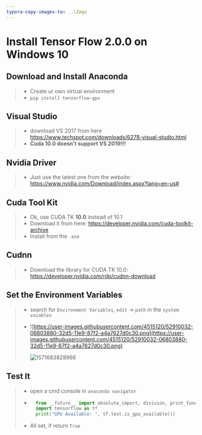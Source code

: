 ```yaml
---
typora-copy-images-to: ..\Imgs
---
```


# Install Tensor Flow 2.0.0 on Windows 10

## Download and Install Anaconda

> - Create ur own virtual environment
> - ```pip install tensorflow-gpu``` 

## Visual Studio

> - download VS 2017 from here <a>https://www.techspot.com/downloads/6278-visual-studio.html</a>
> - **Cuda 10.0 doesn't support VS 2019!!!**

## Nvidia Driver

> - Just use the latest one from the website: <a>https://www.nvidia.com/Download/index.aspx?lang=en-us#</a>

## Cuda Tool Kit

> - Ok, use CUDA TK **10.0** instead of 10.1
> - Download it from here: <a>https://developer.nvidia.com/cuda-toolkit-archive</a>
> - Install from the `.exe`

## Cudnn

> - Download the library for CUDA TK 10.0: <a>https://developer.nvidia.com/rdp/cudnn-download</a>

## Set the Environment Variables

> - search for `Environment Variables`, `edit` -> `path` in the `system vaiables` 
>
> - ![https://user-images.githubusercontent.com/4515120/52910032-06803880-32d5-11e9-87f2-a4a7627d0c30.png](https://user-images.githubusercontent.com/4515120/52910032-06803880-32d5-11e9-87f2-a4a7627d0c30.png)
>
>   ![1571683828966](D:\Github\Writings\Imgs\1571683828966.png)

## Test It

> - open a cmd console in `anaconda navigator`
>
> - ```python
>     from __future__ import absolute_import, division, print_function, unicode_literals
>     import tensorflow as tf
>     print("GPU Available: ", tf.test.is_gpu_available())
>     ```
> -  All set, if return `True`

